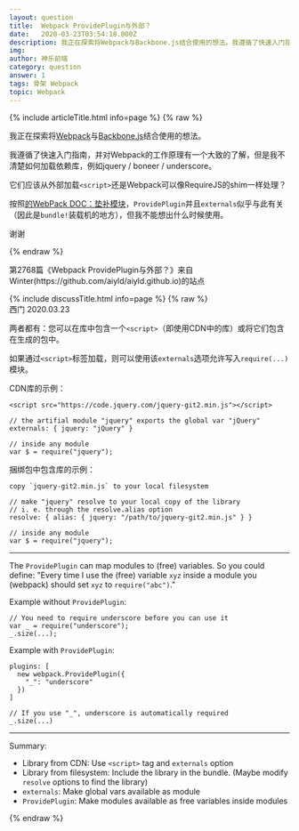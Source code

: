 ```yaml
---
layout: question
title:  Webpack ProvidePlugin与外部？
date:   2020-03-23T03:54:18.000Z
description: 我正在探索将Webpack与Backbone.js结合使用的想法。我遵循了快速入门指南，并对Webpack的工作原理有一个大致的了解，但是我不清楚如何...
img: 
author: 神乐前端
category: question
answer: 1
tags: 骨架 Webpack
topic: Webpack
---
```

<div class="article-root">
  <div class="article">
    {% include articleTitle.html info=page %}
    {% raw %}
    <div class="article-content"><p><font style="vertical-align: inherit;"><font style="vertical-align: inherit;">我正在探索将</font></font><a href="http://webpack.github.io/" rel="noreferrer"><font style="vertical-align: inherit;"><font style="vertical-align: inherit;">Webpack</font></font></a><font style="vertical-align: inherit;"><font style="vertical-align: inherit;">与</font></font><a href="http://backbonejs.org/" rel="noreferrer"><font style="vertical-align: inherit;"><font style="vertical-align: inherit;">Backbone.js</font></font></a><font style="vertical-align: inherit;"><font style="vertical-align: inherit;">结合使用的想法</font><font style="vertical-align: inherit;">。</font></font></p>

<p><font style="vertical-align: inherit;"><font style="vertical-align: inherit;">我遵循了快速入门指南，并对Webpack的工作原理有一个大致的了解，但是我不清楚如何加载依赖库，例如jquery / boneer / underscore。</font></font></p>

<p><font style="vertical-align: inherit;"><font style="vertical-align: inherit;">它们应该从外部加载</font></font><code>&lt;script&gt;</code><font style="vertical-align: inherit;"><font style="vertical-align: inherit;">还是Webpack可以像RequireJS的shim一样处理？</font></font></p>

<p><font style="vertical-align: inherit;"><font style="vertical-align: inherit;">按照</font></font><a href="http://webpack.github.io/docs/shimming-modules.html" rel="noreferrer"><font style="vertical-align: inherit;"><font style="vertical-align: inherit;">的WebPack DOC：垫补模块</font></font></a><font style="vertical-align: inherit;"><font style="vertical-align: inherit;">，</font></font><code>ProvidePlugin</code><font style="vertical-align: inherit;"><font style="vertical-align: inherit;">并且</font></font><code>externals</code><font style="vertical-align: inherit;"><font style="vertical-align: inherit;">似乎与此有关（因此是</font></font><code>bundle!</code><font style="vertical-align: inherit;"><font style="vertical-align: inherit;">装载机的地方），但我不能想出什么时候使用。</font></font></p>

<p><font style="vertical-align: inherit;"><font style="vertical-align: inherit;">谢谢</font></font></p></div>
    {% endraw %}
  </div>
  <p class="winter_mark">第2768篇《Webpack ProvidePlugin与外部？》来自Winter(https://github.com/aiyld/aiyld.github.io)的站点</p>
  <div class="discuss-wrapper">
    {% include discussTitle.html info=page %}
    {% raw %}
    <div class="discuss-item">
        <div class="discuss-parent">
          <div class="discuss-meta">
            <span class="discuss-user">西门</span>
            <span class="discuss-time">2020.03.23</span>
          </div>
          <div class="discuss-comment"><p><font style="vertical-align: inherit;"><font style="vertical-align: inherit;">两者都有：您可以在库中包含一个</font></font><code>&lt;script&gt;</code><font style="vertical-align: inherit;"><font style="vertical-align: inherit;">（即使用CDN中的库）或将它们包含在生成的包中。</font></font></p>

<p><font style="vertical-align: inherit;"><font style="vertical-align: inherit;">如果通过</font></font><code>&lt;script&gt;</code><font style="vertical-align: inherit;"><font style="vertical-align: inherit;">标签</font><font style="vertical-align: inherit;">加载，则</font><font style="vertical-align: inherit;">可以使用该</font></font><code>externals</code><font style="vertical-align: inherit;"><font style="vertical-align: inherit;">选项允许写入</font></font><code>require(...)</code><font style="vertical-align: inherit;"><font style="vertical-align: inherit;">模块。</font></font></p>

<p><font style="vertical-align: inherit;"><font style="vertical-align: inherit;">CDN库的示例：</font></font></p>

<pre><code>&lt;script src="https://code.jquery.com/jquery-git2.min.js"&gt;&lt;/script&gt;<font></font>
<font></font>
// the artifial module "jquery" exports the global var "jQuery"<font></font>
externals: { jquery: "jQuery" }<font></font>
<font></font>
// inside any module<font></font>
var $ = require("jquery");<font></font>
</code></pre>

<p><font style="vertical-align: inherit;"><font style="vertical-align: inherit;">捆绑包中包含库的示例：</font></font></p>

<pre><code>copy `jquery-git2.min.js` to your local filesystem<font></font>
<font></font>
// make "jquery" resolve to your local copy of the library<font></font>
// i. e. through the resolve.alias option<font></font>
resolve: { alias: { jquery: "/path/to/jquery-git2.min.js" } }<font></font>
<font></font>
// inside any module<font></font>
var $ = require("jquery");<font></font>
</code></pre>

<hr>

<p>The <code>ProvidePlugin</code> can map modules to (free) variables. So you could define: "Every time I use the (free) variable <code>xyz</code> inside a module you (webpack) should set <code>xyz</code> to <code>require("abc")</code>."</p>

<p>Example without <code>ProvidePlugin</code>:</p>

<pre><code>// You need to require underscore before you can use it<font></font>
var _ = require("underscore");<font></font>
_.size(...);<font></font>
</code></pre>

<p>Example with <code>ProvidePlugin</code>:</p>

<pre><code>plugins: [<font></font>
  new webpack.ProvidePlugin({<font></font>
    "_": "underscore"<font></font>
  }) <font></font>
]<font></font>
<font></font>
// If you use "_", underscore is automatically required<font></font>
_.size(...)<font></font>
</code></pre>

<hr>

<p>Summary:</p>

<ul>
<li>Library from CDN: Use <code>&lt;script&gt;</code> tag and <code>externals</code> option</li>
<li>Library from filesystem: Include the library in the bundle.
(Maybe modify <code>resolve</code> options to find the library)</li>
<li><code>externals</code>: Make global vars available as module</li>
<li><code>ProvidePlugin</code>: Make modules available as free variables inside modules</li>
</ul></div>
        </div></div>
    {% endraw %}
  </div>
<div>
